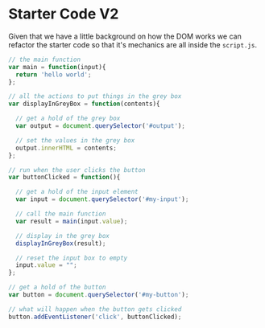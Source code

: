 # Starter Code V2

Given that we have a little background on how the DOM works we can refactor the starter code so that it's mechanics are all inside the `script.js`.

```javascript
// the main function
var main = function(input){
  return 'hello world';
};

// all the actions to put things in the grey box
var displayInGreyBox = function(contents){

  // get a hold of the grey box
  var output = document.querySelector('#output');

  // set the values in the grey box
  output.innerHTML = contents;
};

// run when the user clicks the button
var buttonClicked = function(){

  // get a hold of the input element
  var input = document.querySelector('#my-input');

  // call the main function
  var result = main(input.value);

  // display in the grey box
  displayInGreyBox(result);

  // reset the input box to empty
  input.value = "";
};

// get a hold of the button
var button = document.querySelector('#my-button');

// what will happen when the button gets clicked
button.addEventListener('click', buttonClicked);
```


